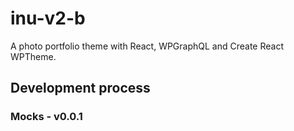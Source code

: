 # inu-v2-b

A photo portfolio theme with React, WPGraphQL and Create React WPTheme.

## Development process

### Mocks - v0.0.1
